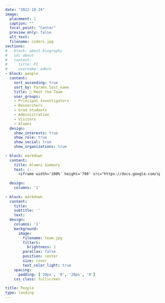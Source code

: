 ```yaml
---
date: "2022-10-24"
image:
  placement: 1
  caption: ""
  focal_point: "Center"
  preview_only: false
  alt_text: 
  filename: coders.jpg
sections:
# - block: about.biography
#   id: about
#   content:
#     title: PI
#     username: admin
- block: people
  content:
    sort_ascending: true
    sort_by: Params.last_name
    title: 👥 Meet the Team
    user_groups:
    - Principal Investigators
    - Researchers
    - Grad Students
    - Administration
    - Visitors
    - Alumni
  design:
    show_interests: true
    show_role: true
    show_social: true
    show_organizations: true
    
- block: markdown
  content:
    title: Alumni Summary
    text: |-
      <iframe width='100%' height='700' src="https://docs.google.com/spreadsheets/d/1SdmT8HUF7bNdddzfAxXsrrzuBBv8nMmyn15Hm-3d650/edit?usp=sharing"></iframe>
      
  design:
    columns: '1'
    
- block: markdown
  content:
    title:
    subtitle: ''
    text:
  design:
    columns: '1'
    background:
      image: 
        filename: team.jpg
        filters:
          brightness: 1
        parallax: false
        position: center
        size: cover
        text_color_light: true
    spacing:
      padding: ['20px', '0', '20px', '0']
    css_class: fullscreen
    
title: People
type: landing
---
```

